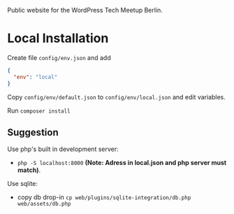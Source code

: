 Public website for the WordPress Tech Meetup Berlin.

# Local Installation
Create file `config/env.json` and add 
```json
{
  "env": "local"
}
```

Copy `config/env/default.json` to `config/env/local.json` and edit variables.

Run `composer install`

## Suggestion
Use php's built in development server: 
* `php -S localhost:8000` __(Note: Adress in local.json and php server must match)__.

Use sqlite:
*  copy db drop-in `cp web/plugins/sqlite-integration/db.php web/assets/db.php`
